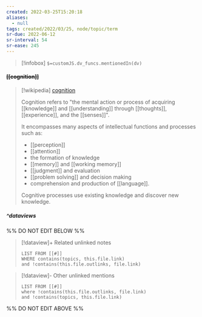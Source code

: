 ```yaml
---
created: 2022-03-25T15:20:18 
aliases:
  - null
tags: created/2022/03/25, node/topic/term
sr-due: 2022-06-12
sr-interval: 54
sr-ease: 245
---
```

> [!infobox]
`$=customJS.dv_funcs.mentionedIn(dv)`

#### <s class="topic-title">[[cognition]]</s>

> [!wikipedia] [cognition](https://en.wikipedia.org/wiki/Cognition)
> 
> Cognition refers to "the mental action or process of acquiring [[knowledge]] and [[understanding]] through [[thoughts]], [[experience]], and the [[senses]]". 
> 
> It encompasses many aspects of intellectual functions and processes such as: 
> - [[perception]]
> - [[attention]]
> - the formation of knowledge
> - [[memory]] and [[working memory]]
> - [[judgment]] and evaluation
> - [[problem solving]] and decision making
> - comprehension and production of [[language]]. 
> 
> Cognitive processes use existing knowledge and discover new knowledge.
> 


##### ^dataviews

%% DO NOT EDIT BELOW %%
> [!dataview]+ Related unlinked notes
> ```dataview
> LIST FROM [[#]]
> WHERE contains(topics, this.file.link)
> and !contains(this.file.outlinks, file.link)
> ```
 
> [!dataview]- Other unlinked mentions
> ```dataview
> LIST FROM [[#]]
> where !contains(this.file.outlinks, file.link)
> and !contains(topics, this.file.link)
> ```

%% DO NOT EDIT ABOVE %%
